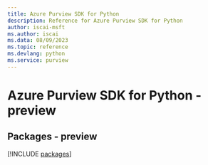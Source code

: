 ```yaml
---
title: Azure Purview SDK for Python
description: Reference for Azure Purview SDK for Python
author: iscai-msft
ms.author: iscai
ms.data: 08/09/2023
ms.topic: reference
ms.devlang: python
ms.service: purview
---
```

# Azure Purview SDK for Python - preview
## Packages - preview
[!INCLUDE [packages](purview-index.md)]